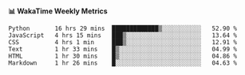 **:bar_chart: WakaTime Weekly Metrics**

<!--START_SECTION:waka-->

```text
Python       16 hrs 29 mins  █████████████▒░░░░░░░░░░░   52.90 %
JavaScript   4 hrs 15 mins   ███▒░░░░░░░░░░░░░░░░░░░░░   13.64 %
CSS          4 hrs 1 min     ███▒░░░░░░░░░░░░░░░░░░░░░   12.91 %
Text         1 hr 33 mins    █▒░░░░░░░░░░░░░░░░░░░░░░░   04.99 %
HTML         1 hr 30 mins    █▒░░░░░░░░░░░░░░░░░░░░░░░   04.86 %
Markdown     1 hr 26 mins    █░░░░░░░░░░░░░░░░░░░░░░░░   04.63 %
```

<!--END_SECTION:waka-->
